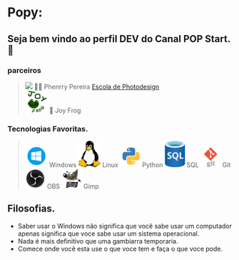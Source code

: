 # Popy:
## Seja bem vindo ao perfil DEV do Canal POP Start. 👋
### parceiros
> <img src="https://avatars.githubusercontent.com/u/91348519?v=4" width="50"> 🙎‍♂️ Phenrry Pereira <a href=https://www.youtube.com/@escoladephotodesign/videos>Escola de Photodesign</a><br>
> <img src="Joy_Frog.png" width="50"> 🐸 Joy Frog
### Tecnologias Favoritas.
><img src="windows.png" width="50"> Windows 
><img src="tux.png" width="50"> Linux 
><img src="python.png" width="50">Python 
><img src="sql.png" width="45"> SQL
><img src="git.png" width="45"> Git
><img src="obs.png" width="45"> OBS
><img src="gimp.png" width="45"> Gimp
## Filosofias.
- Saber usar o Windows não significa que você sabe usar um computador apenas significa que voce sabe usar um sistema operacional.
- Nada é mais definitivo que uma gambiarra temporaria.
- Comece onde você esta use o que voce tem e faça o que voce pode. 
<!--
**Vinicius-PyDev/Vinicius-PyDev** is a ✨ _special_ ✨ repository because its `README.md` (this file) appears on your GitHub profile.

Here are some ideas to get you started:

- 🔭 Teste de custom
- 🌱 I’m currently learning ...
- 👯 I’m looking to collaborate on ...
- 🤔 I’m looking for help with ...
- 💬 Ask me about ...
- 📫 How to reach me: ...
- 😄 Pronouns: ...
- ⚡ Fun fact: ...
-->
